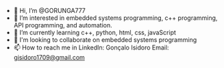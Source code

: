 - 👋 Hi, I’m @GORUNGA777
- 👀 I’m interested in embedded systems programming, c++ programming, API programming, and automation.
- 🌱 I’m currently learning c++, python, html, css, javaScript
- 💞️  I'm looking to collaborate on embedded systems programming 
- 📫 How to reach me in LinkedIn: Gonçalo Isidoro Email: gisidoro1709@gmail.com


